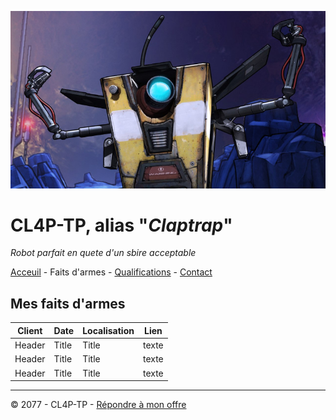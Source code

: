 ![Image de Claptrap](img/claptrap_bandeau.jpg)

# CL4P-TP, alias "_Claptrap_"

_Robot parfait en quete d'un sbire acceptable_

[Acceuil](README.md) - Faits d'armes - [Qualifications](qualifications.md) - [Contact](contact.md)

## Mes faits d'armes

| Client    | Date | Localisation | Lien |
| ------ | ------ | ------ |------- |
| Header      | Title | Title | texte |
| Header      | Title | Title | texte |
| Header      | Title | Title | texte |

----

© 2077 - CL4P-TP - [Répondre à mon offre](contact.md)